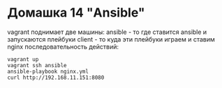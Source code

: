 # Домашка 14 "Ansible"

vagrant поднимает две машины: 
    ansible - то где ставится ansible и запускаются плейбуки  client - то куда эти плейбуки играем и ставим nginx
последовательность действий:

    vagrant up
    vagrant ssh ansible
    ansible-playbook nginx.yml
    curl http://192.168.11.151:8080

